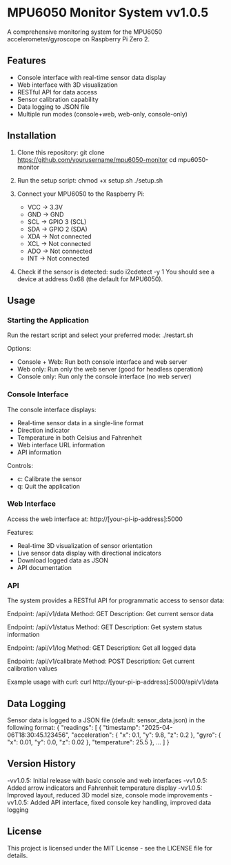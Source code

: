 # MPU6050 Monitor System vv1.0.5

A comprehensive monitoring system for the MPU6050 accelerometer/gyroscope on Raspberry Pi Zero 2.

## Features

- Console interface with real-time sensor data display
- Web interface with 3D visualization
- RESTful API for data access
- Sensor calibration capability
- Data logging to JSON file
- Multiple run modes (console+web, web-only, console-only)

## Installation

1. Clone this repository:
   git clone https://github.com/yourusername/mpu6050-monitor
   cd mpu6050-monitor

2. Run the setup script:
   chmod +x setup.sh
   ./setup.sh

3. Connect your MPU6050 to the Raspberry Pi:
   - VCC → 3.3V
   - GND → GND
   - SCL → GPIO 3 (SCL)
   - SDA → GPIO 2 (SDA)
   - XDA → Not connected
   - XCL → Not connected
   - ADO → Not connected
   - INT → Not connected

4. Check if the sensor is detected:
   sudo i2cdetect -y 1
   You should see a device at address 0x68 (the default for MPU6050).

## Usage

### Starting the Application

Run the restart script and select your preferred mode:
./restart.sh

Options:
- Console + Web: Run both console interface and web server
- Web only: Run only the web server (good for headless operation)
- Console only: Run only the console interface (no web server)

### Console Interface

The console interface displays:
- Real-time sensor data in a single-line format
- Direction indicator
- Temperature in both Celsius and Fahrenheit
- Web interface URL information
- API information

Controls:
- c: Calibrate the sensor
- q: Quit the application

### Web Interface

Access the web interface at:
http://[your-pi-ip-address]:5000

Features:
- Real-time 3D visualization of sensor orientation
- Live sensor data display with directional indicators
- Download logged data as JSON
- API documentation

### API

The system provides a RESTful API for programmatic access to sensor data:

Endpoint: /api/v1/data
Method: GET
Description: Get current sensor data

Endpoint: /api/v1/status
Method: GET
Description: Get system status information

Endpoint: /api/v1/log
Method: GET
Description: Get all logged data

Endpoint: /api/v1/calibrate
Method: POST
Description: Get current calibration values

Example usage with curl:
curl http://[your-pi-ip-address]:5000/api/v1/data

## Data Logging

Sensor data is logged to a JSON file (default: sensor_data.json) in the following format:
{
  "readings": [
    {
      "timestamp": "2025-04-06T18:30:45.123456",
      "acceleration": { "x": 0.1, "y": 9.8, "z": 0.2 },
      "gyro": { "x": 0.01, "y": 0.0, "z": 0.02 },
      "temperature": 25.5
    },
    ...
  ]
}

## Version History

-vv1.0.5: Initial release with basic console and web interfaces
-vv1.0.5: Added arrow indicators and Fahrenheit temperature display
-vv1.0.5: Improved layout, reduced 3D model size, console mode improvements
-vv1.0.5: Added API interface, fixed console key handling, improved data logging

## License

This project is licensed under the MIT License - see the LICENSE file for details.

